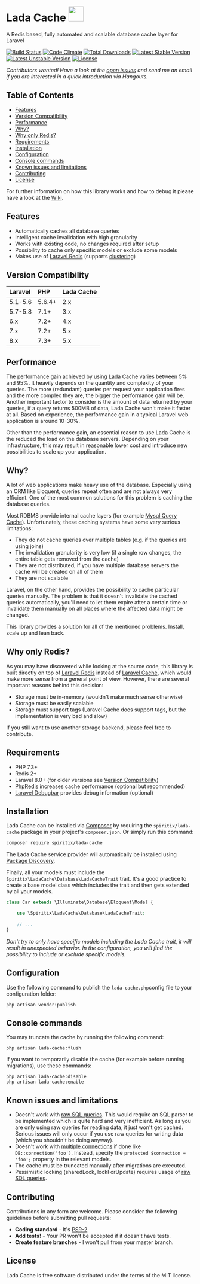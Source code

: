 # Lada Cache <img src="https://cdn4.iconfinder.com/data/icons/vaz2101/512/face_1-512.png" height="40">

A Redis based, fully automated and scalable database cache layer for Laravel

[![Build Status](https://travis-ci.org/spiritix/lada-cache.svg?branch=master)](https://travis-ci.org/spiritix/lada-cache)
[![Code Climate](https://codeclimate.com/github/spiritix/lada-cache/badges/gpa.svg)](https://codeclimate.com/github/spiritix/lada-cache)
[![Total Downloads](https://poser.pugx.org/spiritix/lada-cache/d/total.svg)](https://packagist.org/packages/spiritix/lada-cache)
[![Latest Stable Version](https://poser.pugx.org/spiritix/lada-cache/v/stable.svg)](https://packagist.org/packages/spiritix/lada-cache)
[![Latest Unstable Version](https://poser.pugx.org/spiritix/lada-cache/v/unstable.svg)](https://packagist.org/packages/spiritix/lada-cache)
[![License](https://poser.pugx.org/spiritix/lada-cache/license.svg)](https://packagist.org/packages/spiritix/lada-cache)

_Contributors wanted!
Have a look at the [open issues](https://github.com/spiritix/lada-cache/issues) and send me an email if you are interested in a quick introduction via Hangouts._

## Table of Contents

- [Features](#features)
- [Version Compatibility](#version-compatibility)
- [Performance](#performance)
- [Why?](#why)
- [Why only Redis?](#why-only-redis)
- [Requirements](#requirements)
- [Installation](#installation)
- [Configuration](#configuration)
- [Console commands](#console-commands)
- [Known issues and limitations](#known-issues-and-limitations)
- [Contributing](#contributing)
- [License](#license)

For further information on how this library works and how to debug it please have a look at the [Wiki](https://github.com/spiritix/lada-cache/wiki).

## Features

- Automatically caches all database queries
- Intelligent cache invalidation with high granularity
- Works with existing code, no changes required after setup
- Possibility to cache only specific models or exclude some models
- Makes use of [Laravel Redis](https://laravel.com/docs/7.x/redis) (supports [clustering](https://laravel.com/docs/7.x/redis#configuration))

## Version Compatibility

 Laravel  | PHP       | Lada Cache
:---------|:----------|:----------
 5.1-5.6  | 5.6.4+    | 2.x
 5.7-5.8  | 7.1+      | 3.x
 6.x      | 7.2+      | 4.x
 7.x      | 7.2+      | 5.x
 8.x      | 7.3+      | 5.x

## Performance

The performance gain achieved by using Lada Cache varies between 5% and 95%. It heavily depends on the quantity and complexity of your queries. The more (redundant) queries per request your application fires and the more complex they are, the bigger the performance gain will be. Another important factor to consider is the amount of data returned by your queries, if a query returns 500MB of data, Lada Cache won't make it faster at all. Based on experience, the performance gain in a typical Laravel web application is around 10-30%.

Other than the performance gain, an essential reason to use Lada Cache is the reduced the load on the database servers. Depending on your infrastructure, this may result in reasonable lower cost and introduce new possibilities to scale up your application.

## Why?

A lot of web applications make heavy use of the database. Especially using an ORM like Eloquent, queries repeat often and are not always very efficient. One of the most common solutions for this problem is caching the database queries.

Most RDBMS provide internal cache layers (for example [Mysql Query Cache](https://dev.mysql.com/doc/refman/5.7/en/query-cache.html)).  Unfortunately, these caching systems have some very serious limitations:

- They do not cache queries over multiple tables (e.g. if the queries are using joins)
- The invalidation granularity is very low (if a single row changes, the entire table gets removed from the cache)
- They are not distributed, if you have multiple database servers the cache will be created on all of them
- They are not scalable

Laravel, on the other hand, provides the possibility to cache particular queries manually. The problem is that it doesn't invalidate the cached queries automatically, you'll need to let them expire after a certain time or invalidate them manually on all places where the affected data might be changed.

This library provides a solution for all of the mentioned problems. 
Install, scale up and lean back.

## Why only Redis?

As you may have discovered while looking at the source code, this library is built directly on top of [Laravel Redis](https://laravel.com/docs/7.x/redis) instead of [Laravel Cache](https://laravel.com/docs/7.x/cache), which would make more sense from a general point of view.
However, there are several important reasons behind this decision:

- Storage must be in-memory (wouldn't make much sense otherwise)
- Storage must be easily scalable 
- Storage must support tags (Laravel Cache does support tags, but the implementation is very bad and slow)

If you still want to use another storage backend, please feel free to contribute.

## Requirements

- PHP 7.3+
- Redis 2+
- Laravel 8.0+ (for older versions see [Version Compatibility](#version-compatibility))
- [PhpRedis](https://github.com/phpredis/phpredis) increases cache performance (optional but recommended)
- [Laravel Debugbar](https://github.com/barryvdh/laravel-debugbar) provides debug information (optional)

## Installation

Lada Cache can be installed via [Composer](http://getcomposer.org) by requiring the `spiritix/lada-cache` package in your project's `composer.json`.
Or simply run this command:

```sh
composer require spiritix/lada-cache
```

The Lada Cache service provider will automatically be installed using [Package Discovery](https://laravel.com/docs/7.x/packages#package-discovery).

Finally, all your models must include the `Spiritix\LadaCache\Database\LadaCacheTrait` trait.
It's a good practice to create a base model class which includes the trait and then gets extended by all your models.

```php
class Car extends \Illuminate\Database\Eloquent\Model {

    use \Spiritix\LadaCache\Database\LadaCacheTrait;
    
    // ...
}
```

_Don't try to only have specific models including the Lada Cache trait, it will result in unexpected behavior.
In the configuration, you will find the possibility to include or exclude specific models._

## Configuration

Use the following command to publish the ``lada-cache.php``config file to your configuration folder:

```shell
php artisan vendor:publish 
```

## Console commands

You may truncate the cache by running the following command:

```shell
php artisan lada-cache:flush
```

If you want to temporarily disable the cache (for example before running migrations), use these commands:

```shell
php artisan lada-cache:disable
php artisan lada-cache:enable
````

## Known issues and limitations

- Doesn't work with [raw SQL queries](https://laravel.com/docs/7.x/database#running-queries). This would require an SQL parser to be implemented which is quite hard and very inefficient. As long as you are only using raw queries for reading data, it just won't get cached. Serious issues will only occur if you use raw queries for writing data (which you shouldn't be doing anyway).
- Doesn't work with [multiple connections](https://laravel.com/docs/7.x/database#using-multiple-database-connections) if done like ``DB::connection('foo')``. Instead, specify the ``protected $connection = 'foo';`` property in the relevant models.
- The cache must be truncated manually after migrations are executed.
- Pessimistic locking (sharedLock, lockForUpdate) requires usage of [raw SQL queries](https://github.com/spiritix/lada-cache/issues/49).

## Contributing

Contributions in any form are welcome.
Please consider the following guidelines before submitting pull requests:

- **Coding standard** - It's [PSR-2](https://github.com/php-fig/fig-standards/blob/master/accepted/PSR-2-coding-style-guide.md)
- **Add tests!** - Your PR won't be accepted if it doesn't have tests.
- **Create feature branches** - I won't pull from your master branch.

## License

Lada Cache is free software distributed under the terms of the MIT license.
